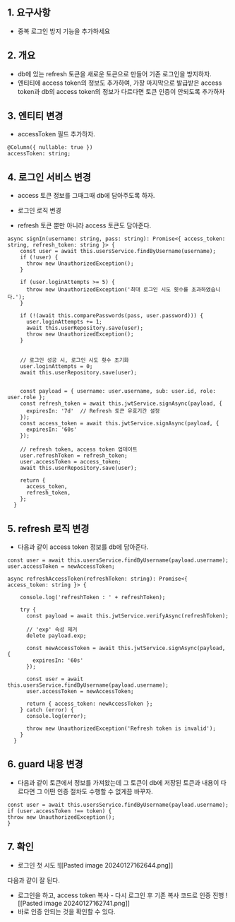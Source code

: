## 1. 요구사항
- 중복 로그인 방지 기능을 추가하세요

## 2. 개요
- db에 있는 refresh 토큰을 새로운 토큰으로 만들어 기존 로그인을 방지하자.
- 엔티티에 access token의 정보도 추가하여, 가장 마지막으로 발급받은 access token과 db의 access token의 정보가 다르다면 토큰 인증이 안되도록 추가하자

## 3. 엔티티 변경
- accessToken 필드 추가하자.
```
@Column({ nullable: true })
accessToken: string;

```

## 4. 로그인 서비스 변경
- access 토큰 정보를 그때그때 db에 담아주도록 하자.

- 로그인 로직 변경
- refresh 토큰 뿐만 아니라 access 토큰도 담아준다.
```
async signIn(username: string, pass: string): Promise<{ access_token: string, refresh_token: string }> {
    const user = await this.usersService.findByUsername(username);
    if (!user) {
      throw new UnauthorizedException();
    }

    if (user.loginAttempts >= 5) {
      throw new UnauthorizedException('최대 로그인 시도 횟수를 초과하였습니다.');
    }

    if (!(await this.comparePasswords(pass, user.password))) {
      user.loginAttempts += 1;
      await this.userRepository.save(user);
      throw new UnauthorizedException();
    }


    // 로그인 성공 시, 로그인 시도 횟수 초기화
    user.loginAttempts = 0;
    await this.userRepository.save(user);


    const payload = { username: user.username, sub: user.id, role: user.role };
    const refresh_token = await this.jwtService.signAsync(payload, {
      expiresIn: '7d'  // Refresh 토큰 유효기간 설정
    });
    const access_token = await this.jwtService.signAsync(payload, {
      expiresIn: '60s'
    });

    // refresh token, access token 업데이트
    user.refreshToken = refresh_token;
    user.accessToken = access_token;
    await this.userRepository.save(user);

    return {
      access_token,
      refresh_token,
    };
  }

```


## 5. refresh 로직 변경

- 다음과 같이 access token 정보를 db에 담아준다.
```
const user = await this.usersService.findByUsername(payload.username);
user.accessToken = newAccessToken;
```

```
async refreshAccessToken(refreshToken: string): Promise<{ access_token: string }> {

    console.log('refreshToken : ' + refreshToken);
    
    try {
      const payload = await this.jwtService.verifyAsync(refreshToken);

      // 'exp' 속성 제거
      delete payload.exp;

      const newAccessToken = await this.jwtService.signAsync(payload, {
        expiresIn: '60s'
      });
      
      const user = await this.usersService.findByUsername(payload.username);
      user.accessToken = newAccessToken;

      return { access_token: newAccessToken };
    } catch (error) {
      console.log(error);
      
      throw new UnauthorizedException('Refresh token is invalid');
    }
  }
```



## 6. guard 내용 변경
- 다음과 같이 토큰에서 정보를 가져왔는데 그 토큰이 db에 저장된 토큰과 내용이 다르다면 그 어떤 인증 절차도 수행할 수 없게끔 바꾸자.
```
const user = await this.usersService.findByUsername(payload.username);
if (user.accessToken !== token) {
throw new UnauthorizedException();
}
```

## 7. 확인
- 로그인 첫 시도
![[Pasted image 20240127162644.png]]

다음과 같이 잘 된다.

- 로그인을 하고, access token 복사 - 다시 로그인 후 기존 복사 코드로 인증 진행
![[Pasted image 20240127162741.png]]
- 바로 인증 안되는 것을 확인할 수 있다.